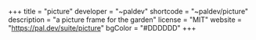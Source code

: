 +++
title = "picture"
developer = "~paldev"
shortcode = "~paldev/picture"
description = "a picture frame for the garden"
license = "MIT"
website = "https://pal.dev/suite/picture"
bgColor = "#DDDDDD"
+++
